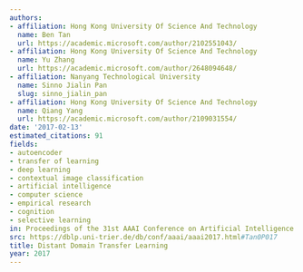 ```yaml
---
authors:
- affiliation: Hong Kong University Of Science And Technology
  name: Ben Tan
  url: https://academic.microsoft.com/author/2102551043/
- affiliation: Hong Kong University Of Science And Technology
  name: Yu Zhang
  url: https://academic.microsoft.com/author/2648094648/
- affiliation: Nanyang Technological University
  name: Sinno Jialin Pan
  slug: sinno_jialin_pan
- affiliation: Hong Kong University Of Science And Technology
  name: Qiang Yang
  url: https://academic.microsoft.com/author/2109031554/
date: '2017-02-13'
estimated_citations: 91
fields:
- autoencoder
- transfer of learning
- deep learning
- contextual image classification
- artificial intelligence
- computer science
- empirical research
- cognition
- selective learning
in: Proceedings of the 31st AAAI Conference on Artificial Intelligence
src: https://dblp.uni-trier.de/db/conf/aaai/aaai2017.html#Tan0P017
title: Distant Domain Transfer Learning
year: 2017
---
```

